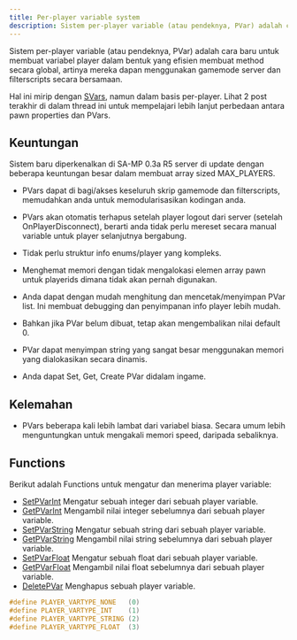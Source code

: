 ```yaml
---
title: Per-player variable system
description: Sistem per-player variable (atau pendeknya, PVar) adalah cara baru untuk membuat variabel player dalam bentuk yang efisien membuat method secara global, artinya mereka dapan menggunakan gamemode server dan filterscripts secara bersamaan.
---
```


Sistem per-player variable (atau pendeknya, PVar) adalah cara baru untuk membuat variabel player dalam bentuk yang efisien membuat method secara global, artinya mereka dapan menggunakan gamemode server dan filterscripts secara bersamaan.

Hal ini mirip dengan [SVars](servervariablesystem), namun dalam basis per-player. Lihat 2 post terakhir di dalam thread ini untuk mempelajari lebih lanjut perbedaan antara pawn properties dan PVars.

## Keuntungan

Sistem baru diperkenalkan di SA-MP 0.3a R5 server di update dengan beberapa keuntungan besar dalam membuat array sized MAX_PLAYERS.

- PVars dapat di bagi/akses keseluruh skrip gamemode dan filterscripts, memudahkan anda untuk memodularisasikan kodingan anda.

- PVars akan otomatis terhapus setelah player logout dari server (setelah OnPlayerDisconnect), berarti anda tidak perlu mereset secara manual variable untuk player selanjutnya bergabung.

- Tidak perlu struktur info enums/player yang kompleks.

- Menghemat memori dengan tidak mengalokasi elemen array pawn untuk playerids dimana tidak akan pernah digunakan.

- Anda dapat dengan mudah menghitung dan mencetak/menyimpan PVar list. Ini membuat debugging dan penyimpanan info player lebih mudah.

- Bahkan jika PVar belum dibuat, tetap akan mengembalikan nilai default 0.

- PVar dapat menyimpan string yang sangat besar menggunakan memori yang dialokasikan secara dinamis.

- Anda dapat Set, Get, Create PVar didalam ingame.

## Kelemahan

- PVars beberapa kali lebih lambat dari variabel biasa. Secara umum lebih menguntungkan untuk mengakali memori speed, daripada sebaliknya.

## Functions

Berikut adalah Functions untuk mengatur dan menerima player variable:

- [SetPVarInt](../scripting/functions/SetPVarInt) Mengatur sebuah integer dari sebuah player variable.
- [GetPVarInt](../scripting/functions/GetPVarInt) Mengambil nilai integer sebelumnya dari sebuah player variable.
- [SetPVarString](../scripting/functions/SetPVarString) Mengatur sebuah string dari sebuah player variable.
- [GetPVarString](../scripting/functions/GetPVarString) Mengambil nilai string sebelumnya dari sebuah player variable.
- [SetPVarFloat](../scripting/functions/SetPVarFloat) Mengatur sebuah float dari sebuah player variable.
- [GetPVarFloat](../scripting/functions/GetPVarFloat) Mengambil nilai float sebelumnya dari sebuah player variable.
- [DeletePVar](../scripting/functions/DeletePVar) Menghapus sebuah player variable.

```c
#define PLAYER_VARTYPE_NONE   (0)
#define PLAYER_VARTYPE_INT    (1)
#define PLAYER_VARTYPE_STRING (2)
#define PLAYER_VARTYPE_FLOAT  (3)
```